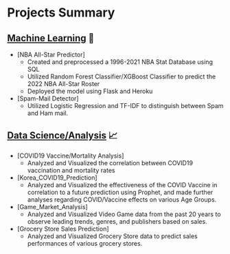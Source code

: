 # Projects Summary
 
## **[Machine Learning](https://github.com/kobeisfree94/Projects/tree/master/Machine_Learning)** 🤖
  - [NBA All-Star Predictor]
    - Created and preprocessed a 1996-2021 NBA Stat Database using SQL
    - Utilized Random Forest Classifier/XGBoost Classifier to predict the 2022 NBA All-Star Roster
    - Deployed the model using Flask and Heroku
  - [Spam-Mail Detector]
    - Utilized Logistic Regression and TF-IDF to distinguish between Spam and Ham mail. 


## **[Data Science/Analysis](https://github.com/kobeisfree94/Projects/tree/master/Data_Science)** 📈
  - [COVID19 Vaccine/Mortality Analysis]
    -  Analyzed and Visualized the correlation between COVID19 vaccination and mortality rates
  - [Korea_COVID19_Prediction]
    -  Analyzed and Visualized the effectiveness of the COVID Vaccine in correlation to a future prediction using Prophet, and made further analyses regarding COVID/Vaccine effects on various Age Groups. 
  - [Game_Market_Analysis]
    -  Analyzed and Visualized Video Game data from the past 20 years to observe leading trends, genres, and publishers based on sales. 
  - [Grocery Store Sales Prediction]
    -  Analyzed and Visualized Grocery Store data to predict sales performances of various grocery stores. 
